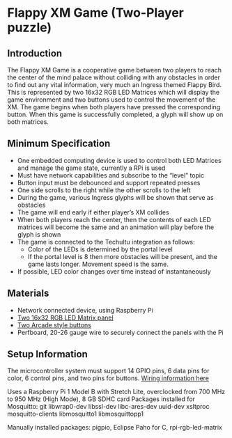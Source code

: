 # Flappy XM Game (Two-Player puzzle)

## Introduction
The Flappy XM Game is a cooperative game between two players to reach the center of the mind palace without colliding with any obstacles in order to find out any vital information, very much an Ingress themed Flappy Bird. This is represented by two 16x32 RGB LED Matrices which will display the game environment and two buttons used to control the movement of the XM. The game begins when both players have pressed the corresponding button. When this game is successfully completed, a glyph will show up on both matrices.

## Minimum Specification
* One embedded computing device is used to control both LED Matrices and manage the game state, currently a RPi is used
* Must have network capabilities and subscribe to the “level” topic
* Button input must be debounced and support repeated presses
* One side scrolls to the right while the other scrolls to the left
* During the game, various Ingress glyphs will be shown that serve as obstacles
* The game will end early if either player’s XM collides
* When both players reach the center, then the contents of each LED matrices will become the same and an animation will play before the glyph is shown
* The game is connected to the Techultu integration as follows:
   * Color of the LEDs is determined by the portal level
   * If the portal level is 8 then more obstacles will be present, and the game lasts longer. Movement speed is the same.
* If possible, LED color changes over time instead of instantaneously 

## Materials
* Network connected device, using Raspberry Pi
* [Two 16x32 RGB LED Matrix panel](https://www.adafruit.com/product/420)
* [Two Arcade style buttons](https://www.adafruit.com/product/476)
* Perfboard, 20-26 gauge wire to securely connect the panels with the Pi

## Setup Information
The microcontroller system must support 14 GPIO pins, 6 data pins for color, 6 control pins, and two pins for buttons. [Wiring information here](https://github.com/hzeller/rpi-rgb-led-matrix/blob/master/wiring.md)

Uses a Raspberry Pi 1 Model B with Stretch Lite, overclocked from 700 MHz to 950 MHz (High Mode), 8 GB SDHC card
Packages installed for Mosquitto: git libwrap0-dev libssl-dev libc-ares-dev uuid-dev xsltproc mosquitto-clients libmosquitto1 libmosquittopp1

Manually installed packages: pigpio, Eclipse Paho for C, rpi-rgb-led-matrix
